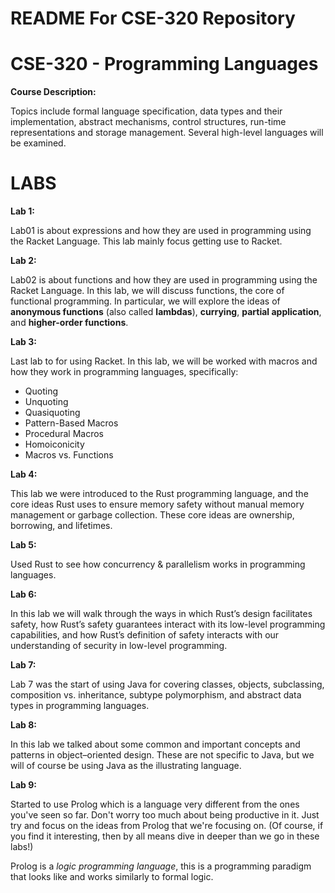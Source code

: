 README For CSE-320 Repository
==========================


# CSE-320 - Programming Languages
**Course Description:** 

Topics include formal language specification, data types and their implementation, abstract mechanisms, control structures, run-time representations and storage management. Several high-level languages will be examined.

# LABS

**Lab 1:**

Lab01 is about expressions and how they are used in programming using the Racket Language. This lab mainly focus getting use to Racket.

**Lab 2:**

Lab02 is about functions and how they are used in programming using the Racket Language. In this lab, we will discuss functions, the core of functional programming. In particular, we will
explore the ideas of __anonymous functions__ (also called __lambdas__), __currying__, __partial application__,
and __higher-order functions__.


**Lab 3:**

Last lab to for using Racket. In this lab, we will be worked with macros and how they work in programming languages, specifically:

- Quoting
- Unquoting
- Quasiquoting
- Pattern-Based Macros
- Procedural Macros
- Homoiconicity
- Macros vs. Functions

**Lab 4:**

This lab we were introduced to the Rust programming language, and the core ideas Rust uses to ensure memory safety without manual memory management or garbage collection. These core ideas are ownership, borrowing, and lifetimes.

**Lab 5:**

Used Rust to see how concurrency & parallelism works in programming languages.

**Lab 6:**

In this lab we will walk through the ways in which Rust’s design facilitates safety, how Rust’s safety guarantees interact with its low-level programming capabilities, and how Rust’s definition of safety interacts with our understanding of security in low-level programming.

**Lab 7:**

Lab 7 was the start of using Java for covering classes, objects, subclassing, composition vs. inheritance, subtype polymorphism, and abstract data types in programming languages.

**Lab 8:**

In this lab we talked about some common and important concepts and patterns in object–oriented design. These are not specific to Java, but we will of course be using Java as the illustrating language.

**Lab 9:**

Started to use Prolog which is a language very different from the ones you've seen so far. Don't worry too much about being productive in it. Just try and focus on the ideas from Prolog that we're focusing on. (Of course, if you find it interesting, then by all means dive in deeper than we go in these labs!)

Prolog is a _logic programming language_, this is a programming paradigm that looks like and works similarly to formal logic.
